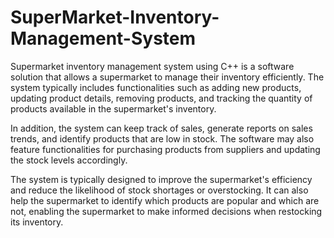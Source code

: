 # SuperMarket-Inventory-Management-System
Supermarket inventory management system using C++ is a software solution that allows a supermarket to manage their inventory efficiently. The system typically includes functionalities such as adding new products, updating product details, removing products, and tracking the quantity of products available in the supermarket's inventory.

In addition, the system can keep track of sales, generate reports on sales trends, and identify products that are low in stock. The software may also feature functionalities for purchasing products from suppliers and updating the stock levels accordingly.

The system is typically designed to improve the supermarket's efficiency and reduce the likelihood of stock shortages or overstocking. It can also help the supermarket to identify which products are popular and which are not, enabling the supermarket to make informed decisions when restocking its inventory.
